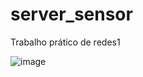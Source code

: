 # server_sensor
Trabalho prático de redes1

![image](https://github.com/PyMarcus/server_sensor/assets/88283829/34c3ed4f-78ba-4e35-84f5-958214bfb4ff)

